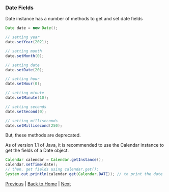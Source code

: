 ### Date Fields

Date instance has a number of methods to get and set date fields

```java
Date date = new Date();

// setting year
date.setYear(2021);

// setting month
date.setMonth(0);

// setting date
date.setDate(20);

// setting hour
date.setHour(0);

// setting minute
date.setMinute(10);

// setting seconds
date.setSecond(0);

// setting milliseconds
date.setMillisecond(250);
```

But, these methods are deprecated.

As of version 1.1 of Java, it is recommended to use the Calendar instance to get the fields of a Date object.

```java
Calendar calendar = Calendar.getInstance();
calendar.setTime(date);
// then, get fields using calendar.get();
System.out.println(calendar.get(Calendar.DATE)); // to print the date
```

[Previous](date-02-instantiation.md) | [Back to Home](../../README.md) | [Next](date-04-setting-date-fields.md)

